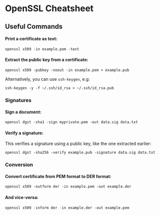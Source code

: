 # OpenSSL Cheatsheet

## Useful Commands

#### Print a certificate as text:

    openssl x509 -in example.pem -text

#### Extract the public key from a certificate:

    openssl x509 -pubkey -noout -in example.pem > example.pub

Alternatively, you can use `ssh-keygen`, e.g:

    ssh-keygen -y -f ~/.ssh/id_rsa > ~/.ssh/id_rsa.pub

### Signatures

#### Sign a document:

    openssl dgst -sha1 -sign myprivate.pem -out data.sig data.txt

#### Verify a signature:

This verifies a signature using a public key, like the one extracted earlier:

    openssl dgst -sha256 -verify example.pub -signature data.sig data.txt

### Conversion

#### Convert certificate from PEM format to DER format:

    openssl x509 -outform der -in example.pem -out example.der

#### And vice-versa:

    openssl x509 -inform der -in example.der -out example.pem
